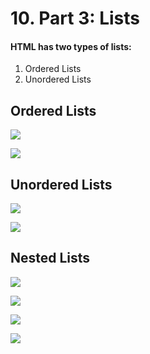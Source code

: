 # 10. Part 3: Lists

#### HTML has two types of lists: 

1. Ordered Lists
2. Unordered Lists

## Ordered Lists

![](.gitbook/assets/2019-12-30-12.37.41.png)

![](.gitbook/assets/2019-12-30-12.37.55.png)

## Unordered Lists

![](.gitbook/assets/2019-12-30-12.38.59.png)

![](.gitbook/assets/2019-12-30-12.39.19.png)

## Nested Lists

![](.gitbook/assets/2019-12-30-12.40.17.png)

![](.gitbook/assets/2019-12-30-12.40.36.png)

![](.gitbook/assets/2019-12-30-12.41.16.png)

![](.gitbook/assets/2019-12-30-12.41.25.png)



